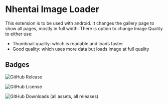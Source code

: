 # Nhentai Image Loader

This extension is to be used with android. It changes the gallery page to show all pages, mostly in full width. There is option to change Image Quality to either use:
- Thumbnail quality: which is readable and loads faster
- Good quality: which uses more data but loads image at full quality


## Badges

![GitHub Release](https://img.shields.io/github/v/release/Death-Knight-552/image_loader)

![GitHub License](https://img.shields.io/github/license/Death-Knight-552/image_loader)

![GitHub Downloads (all assets, all releases)](https://img.shields.io/github/downloads/Death-Knight-552/image_loader/total)

